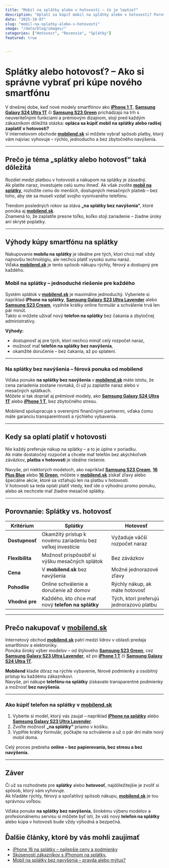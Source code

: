 ```yaml
---
title: "Mobil na splátky alebo v hotovosti – čo je lepšie?"
description: "Oplatí sa kúpiť mobil na splátky alebo v hotovosti? Porovnanie výhod a nevýhod."
date: "2025-10-07"
slug: "mobil-na-splatky-alebo-v-hotovosti"
image: "/data/blog/images/"
categories: ["Hotovost", "Recenzie", "Splátky"]
featured: true


---
```

# Splátky alebo hotovosť? – Ako si správne vybrať pri kúpe nového smartfónu

V dnešnej dobe, keď nové modely smartfónov ako **[iPhone 1 T](https://mobilend.sk/katalog/apple-iphone-14-pro-max-1T-Silver)**, **[Samsung Galaxy S24 Ultra 1T](https://mobilend.sk/katalog/samsung-galaxy-s24-ultra-1T-Titanium-Black)** či **[Samsung S23 Green](https://mobilend.sk/katalog/samsung-galaxy-s23-256gb-Green)** prichádzajú na trh s neuveriteľnými funkciami a prémiovým dizajnom, stojí pred každým zákazníkom dôležitá otázka: **opláca sa kúpiť mobil na splátky alebo radšej zaplatiť v hotovosti?**  
V internetovom obchode **[mobilend.sk](https://mobilend.sk/)** si môžete vybrať spôsob platby, ktorý vám najviac vyhovuje – rýchlo, jednoducho a bez zbytočného navýšenia.

---

## Prečo je téma „splátky alebo hotovosť“ taká dôležitá

Rozdiel medzi platbou v hotovosti a nákupom na splátky je zásadný.  
Ak platíte naraz, investujete celú sumu ihneď. Ak však zvolíte **[mobil na splátky](https://mobilend.sk/katalog)**, rozložíte cenu do menších, dostupných mesačných platieb – bez toho, aby ste sa museli vzdať svojho vysnívaného telefónu.

Trendom posledných rokov sa stáva **„na splátky bez navýšenia“**, ktoré ponúka aj **[mobilend.sk](https://mobilend.sk/)**.  
Znamená to, že zaplatíte presne toľko, koľko stojí zariadenie – žiadne úroky ani skryté poplatky.

---

## Výhody kúpy smartfónu na splátky

Nakupovanie **mobilu na splátky** je ideálne pre tých, ktorí chcú mať vždy najnovšiu technológiu, ale nechcú platiť vysokú sumu naraz.  
Vďaka **[mobilend.sk](https://mobilend.sk/)** je tento spôsob nákupu rýchly, férový a dostupný pre každého.

### Mobil na splátky – jednoduché riešenie pre každého

Systém splátok v **[mobilend.sk](https://mobilend.sk/)** je maximálne jednoduchý. Vyberiete si napríklad **iPhone na splátky**, **[Samsung Galaxy S23 Ultra Lavender](https://mobilend.sk/katalog/samsung-galaxy-s23-ultra-512gb-Lavender)** alebo **[Samsung S23 Cream](https://mobilend.sk/katalog/samsung-galaxy-s23-512gb-Cream)**, vyplníte krátky online formulár a schválenie trvá len pár minút.  
Takto si môžete užívať nový **telefon na splátky** bez čakania a zbytočnej administratívy.

**Výhody:**
- dostupnosť aj pre tých, ktorí nechcú minúť celý rozpočet naraz,  
- možnosť mať **telefón na splátky bez navýšenia**,  
- okamžité doručenie – bez čakania, až po splatení.

---

### Na splátky bez navýšenia – férová ponuka od mobilend

Vďaka ponuke **na splátky bez navýšenia** v **[mobilend.sk](https://mobilend.sk/)** máte istotu, že cena zariadenia zostane rovnaká, či už ju zaplatíte naraz alebo v mesačných splátkach.  
Môžete si tak dopriať aj prémiové modely, ako **[Samsung Galaxy S24 Ultra 1T](https://mobilend.sk/katalog/samsung-galaxy-s24-ultra-1T-Titanium-Black)** alebo **[iPhone 1 T](https://mobilend.sk/katalog/apple-iphone-14-pro-max-1T-Silver)**, bez zbytočného stresu.

Mobilend spolupracuje s overenými finančnými partnermi, vďaka čomu máte garanciu transparentnosti a rýchleho vybavenia.

---

## Kedy sa oplatí platiť v hotovosti

Nie každý preferuje nákup na splátky – a to je úplne v poriadku.  
Ak máte dostatočný rozpočet a chcete mať telefón bez akýchkoľvek záväzkov, **platba v hotovosti** je ideálne riešenie.

Navyše, pri niektorých modeloch, ako napríklad **[Samsung S23 Cream](https://mobilend.sk/katalog/samsung-galaxy-s23-512gb-Cream)**, **[16 Plus Blue](https://mobilend.sk/katalog/apple-iphone-16-plus-128gb-Blue)** alebo **[16 Green](https://mobilend.sk/katalog/apple-iphone-16-128gb-Green)**, môžete v **[mobilend.sk](https://mobilend.sk/katalog)** získať zľavy alebo špeciálne akcie, ktoré sa vzťahujú len na platbu v hotovosti.  
V hotovosti sa teda oplatí platiť vtedy, keď ide o výhodnú promo ponuku, alebo ak nechcete mať žiadne mesačné splátky.

---

## Porovnanie: Splátky vs. hotovosť

| Kritérium | Splátky | Hotovosť |
|------------|----------|-----------|
| **Dostupnosť** | Okamžitý prístup k novému zariadeniu bez veľkej investície | Vyžaduje väčší rozpočet naraz |
| **Flexibilita** | Možnosť prispôsobiť si výšku mesačných splátok | Bez záväzkov |
| **Cena** | V **mobilend.sk** bez navýšenia | Možné jednorazové zľavy |
| **Pohodlie** | Online schválenie a doručenie až domov | Rýchly nákup, ak máte hotovosť |
| **Vhodné pre** | Každého, kto chce mať nový **telefon na splátky** | Tých, ktorí preferujú jednorazovú platbu |

---

## Prečo nakupovať v [mobilend.sk](https://mobilend.sk/)

Internetový obchod **[mobilend.sk](https://mobilend.sk/katalog)** patrí medzi lídrov v oblasti predaja smartfónov a elektroniky.  
Ponúka široký výber modelov – od štýlového **[Samsung S23 Green](https://mobilend.sk/katalog/samsung-galaxy-s23-512gb-Green)**, cez **[Samsung Galaxy S23 Ultra Lavender](https://mobilend.sk/katalog/samsung-galaxy-s23-ultra-256gb-Lavender)**, až po **[iPhone 1 T](https://mobilend.sk/katalog/apple-iphone-14-pro-max-1T-Silver)** či **[Samsung Galaxy S24 Ultra 1T](https://mobilend.sk/katalog/samsung-galaxy-s24-ultra-1T-Titanium-Black)**.

**Mobilend** kladie dôraz na rýchle vybavenie, férové podmienky a osobitný prístup ku každému zákazníkovi.  
Navyše, pri nákupe **telefónu na splátky** získavate transparentné podmienky a možnosť **bez navýšenia**.

---

### Ako kúpiť telefon na splátky v [mobilend.sk](https://mobilend.sk/katalog)

1. Vyberte si model, ktorý vás zaujal – napríklad **[iPhone na splátky](https://mobilend.sk/katalog)** alebo **[Samsung Galaxy S23 Ultra Lavender](https://mobilend.sk/katalog/samsung-galaxy-s23-ultra-256gb-Lavender)**.  
2. Zvoľte možnosť **„na splátky“** priamo v košíku.  
3. Vyplňte krátky formulár, počkajte na schválenie a už o pár dní máte nový mobil doma.

Celý proces prebieha **online – bez papierovania, bez stresu a bez navýšenia.**

---

## Záver

Či už sa rozhodnete pre **splátky** alebo **hotovosť**, najdôležitejšie je zvoliť si spôsob, ktorý vám vyhovuje.  
Ak hľadáte rýchly, férový a spoľahlivý spôsob nákupu, **[mobilend.sk](https://mobilend.sk/)** je tou správnou voľbou.

Vďaka ponuke **na splátky bez navýšenia**, širokému výberu modelov a profesionálnemu servisu si môžete byť istí, že váš nový **telefon na splátky** alebo kúpa v hotovosti bude vždy výhodná a bezpečná.


## Ďalšie články, ktoré by vás mohli zaujímať

- [iPhone 16 na splátky – najlepšie ceny a podmienky](https://mobilend.sk/blog/iphone-16-na-splatky-najlepsie-ceny)
- [Skúsenosti zákazníkov s iPhonom na splátky.](https://mobilend.sk/blog/Skusenosti-zakaznikov-iPhone-na-splatky)
- [Mobil na splátky bez navýšenia – pravda alebo mýtus?](https://mobilend.sk/blog/mobil-na-splatky-bez-navysenia-pravda-alebo-mytus)
